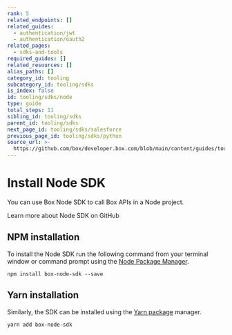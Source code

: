 ```yaml
---
rank: 5
related_endpoints: []
related_guides:
  - authentication/jwt
  - authentication/oauth2
related_pages:
  - sdks-and-tools
required_guides: []
related_resources: []
alias_paths: []
category_id: tooling
subcategory_id: tooling/sdks
is_index: false
id: tooling/sdks/node
type: guide
total_steps: 11
sibling_id: tooling/sdks
parent_id: tooling/sdks
next_page_id: tooling/sdks/salesforce
previous_page_id: tooling/sdks/python
source_url: >-
  https://github.com/box/developer.box.com/blob/main/content/guides/tooling/sdks/node.md
---
```

# Install Node SDK

You can use Box Node SDK to call Box APIs in a Node
project.

<CTA to="https://github.com/box/box-node-sdk">

Learn more about Node SDK on GitHub

</CTA>

## NPM installation

To install the Node SDK run the following command from your terminal
window or command prompt using the [Node Package Manager][npm].

```shell
npm install box-node-sdk --save
```

## Yarn installation

Similarly, the SDK can be installed using the [Yarn package][yarn] manager.

```shell
yarn add box-node-sdk
```

[npm]: https://www.npmjs.com/
[yarn]: https://yarnpkg.com/
[node]: https://github.com/box/box-node-sdk